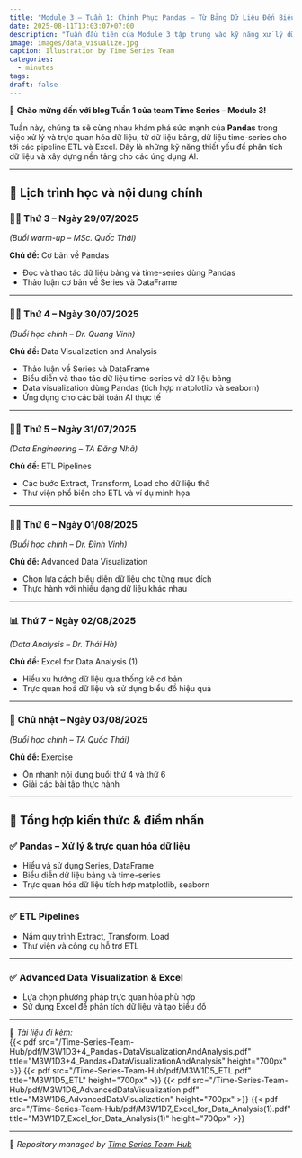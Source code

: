 ```yaml
---
title: "Module 3 – Tuần 1: Chinh Phục Pandas – Từ Bảng Dữ Liệu Đến Biểu Đồ Sống Động"
date: 2025-08-11T13:03:07+07:00
description: "Tuần đầu tiên của Module 3 tập trung vào kỹ năng xử lý dữ liệu bảng, trực quan hóa dữ liệu và các kỹ thuật phân tích từ cơ bản đến nâng cao, kết hợp công cụ Pandas, ETL Pipelines và Excel. Đây là bước đệm quan trọng để ứng dụng vào các bài toán AI thực tế."
image: images/data_visualize.jpg
caption: Illustration by Time Series Team
categories:
  - minutes
tags:
draft: false
---
```


🎉 **Chào mừng đến với blog Tuần 1 của team Time Series – Module 3!**

Tuần này, chúng ta sẽ cùng nhau khám phá sức mạnh của **Pandas** trong việc xử lý và trực quan hóa dữ liệu, từ dữ liệu bảng, dữ liệu time-series cho tới các pipeline ETL và Excel. Đây là những kỹ năng thiết yếu để phân tích dữ liệu và xây dựng nền tảng cho các ứng dụng AI.

---

## 📅 **Lịch trình học và nội dung chính**

### 🧑‍🏫 **Thứ 3 – Ngày 29/07/2025**
_(Buổi warm-up – MSc. Quốc Thái)_

**Chủ đề:** Cơ bản về Pandas
- Đọc và thao tác dữ liệu bảng và time-series dùng Pandas  
- Thảo luận cơ bản về Series và DataFrame  

---

### 👨‍🎓 **Thứ 4 – Ngày 30/07/2025**
_(Buổi học chính – Dr. Quang Vinh)_

**Chủ đề:** Data Visualization and Analysis
- Thảo luận về Series và DataFrame  
- Biểu diễn và thao tác dữ liệu time-series và dữ liệu bảng  
- Data visualization dùng Pandas (tích hợp matplotlib và seaborn)  
- Ứng dụng cho các bài toán AI thực tế  

---

### 👨‍💻 **Thứ 5 – Ngày 31/07/2025**
_(Data Engineering – TA Đăng Nhã)_

**Chủ đề:** ETL Pipelines
- Các bước Extract, Transform, Load cho dữ liệu thô  
- Thư viện phổ biến cho ETL và ví dụ minh họa  

---

### 👨‍🎓 **Thứ 6 – Ngày 01/08/2025**
_(Buổi học chính – Dr. Đình Vinh)_

**Chủ đề:** Advanced Data Visualization
- Chọn lựa cách biểu diễn dữ liệu cho từng mục đích  
- Thực hành với nhiều dạng dữ liệu khác nhau  

---

### 📊 **Thứ 7 – Ngày 02/08/2025**
_(Data Analysis – Dr. Thái Hà)_

**Chủ đề:** Excel for Data Analysis (1)
- Hiểu xu hướng dữ liệu qua thống kê cơ bản  
- Trực quan hoá dữ liệu và sử dụng biểu đồ hiệu quả  

---

### 📝 **Chủ nhật – Ngày 03/08/2025**
_(Buổi học chính – TA Quốc Thái)_

**Chủ đề:** Exercise
- Ôn nhanh nội dung buổi thứ 4 và thứ 6  
- Giải các bài tập thực hành  

---

## 📌 **Tổng hợp kiến thức & điểm nhấn**

### ✅ **Pandas – Xử lý & trực quan hóa dữ liệu**
- Hiểu và sử dụng Series, DataFrame  
- Biểu diễn dữ liệu bảng và time-series  
- Trực quan hóa dữ liệu tích hợp matplotlib, seaborn  

---

### ✅ **ETL Pipelines**
- Nắm quy trình Extract, Transform, Load  
- Thư viện và công cụ hỗ trợ ETL  

---

### ✅ **Advanced Data Visualization & Excel**
- Lựa chọn phương pháp trực quan hóa phù hợp  
- Sử dụng Excel để phân tích dữ liệu và tạo biểu đồ  

---

📂 _Tài liệu đi kèm:_  
{{< pdf src="/Time-Series-Team-Hub/pdf/M3W1D3+4_Pandas+DataVisualizationAndAnalysis.pdf" title="M3W1D3+4_Pandas+DataVisualizationAndAnalysis" height="700px" >}}
{{< pdf src="/Time-Series-Team-Hub/pdf/M3W1D5_ETL.pdf" title="M3W1D5_ETL" height="700px" >}}
{{< pdf src="/Time-Series-Team-Hub/pdf/M3W1D6_AdvancedDataVisualization.pdf" title="M3W1D6_AdvancedDataVisualization" height="700px" >}}
{{< pdf src="/Time-Series-Team-Hub/pdf/M3W1D7_Excel_for_Data_Analysis(1).pdf" title="M3W1D7_Excel_for_Data_Analysis(1)" height="700px" >}}

---

🧠 _Repository managed by [Time Series Team Hub](https://github.com/Jennifer1907/Time-Series-Team-Hub)_
